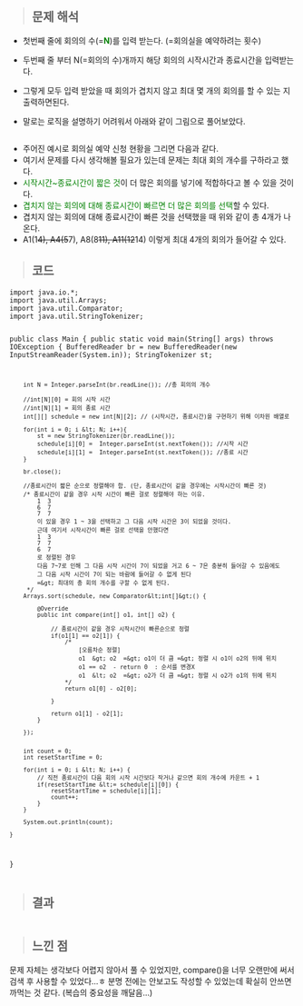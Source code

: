 <p><img alt="" src="https://velog.velcdn.com/images/gayeong39/post/4d0d6f24-e735-4819-a926-28d95806905d/image.png" /></p>
<blockquote>
<h2 id="문제-해석">문제 해석</h2>
</blockquote>
<ul>
<li><p>첫번째 줄에 회의의 수(=<span style="color: green;"><strong>N</strong></span>)를 입력 받는다. (=회의실을 예약하려는 횟수)</p>
</li>
<li><p>두번째 줄 부터 N(=회의의 수)개까지 해당 회의의 시작시간과 종료시간을 입력받는다. </p>
</li>
<li><p>그렇게 모두 입력 받았을 때 회의가 겹치지 않고 최대 몇 개의 회의를 할 수 있는 지 출력하면된다.</p>
</li>
<li><p>말로는 로직을 설명하기 어려워서 아래와 같이 그림으로 풀어보았다.</p>
</li>
</ul>
<p><img alt="" src="https://velog.velcdn.com/images/gayeong39/post/6b5854a2-9aad-4e34-b19a-628c74cee6e6/image.png" /></p>
<ul>
<li>주어진 예시로 회의실 예약 신청 현황을 그리면 다음과 같다.</li>
<li>여기서 문제를 다시 생각해볼 필요가 있는데 문제는 최대 회의 개수를 구하라고 했다. </li>
<li><span style="color: green;">시작시간~종료시간이 짧은 것</span>이 더 많은 회의를 넣기에 적합하다고 볼 수 있을 것이다.</li>
<li><span style="color: green;">겹치지 않는 회의에 대해 종료시간이 빠르면 더 많은 회의를 선택</span>할 수 있다.
<img alt="" src="https://velog.velcdn.com/images/gayeong39/post/f089ac7f-f767-4bc2-9a18-ea33a2c4e4e9/image.png" /></li>
<li>겹치지 않는 회의에 대해 종료시간이 빠른 것을 선택했을 때 위와 같이 총 4개가 나온다.</li>
<li>A1(1<del>4), A4(5</del>7), A8(8<del>11), A11(12</del>14) 이렇게 최대 4개의 회의가 들어갈 수 있다.</li>
</ul>
<blockquote>
<h2 id="코드">코드</h2>
</blockquote>
<pre><code class="language-java">import java.io.*;
import java.util.Arrays;
import java.util.Comparator;
import java.util.StringTokenizer;

public class Main {
    public static void main(String[] args) throws IOException {
        BufferedReader br = new BufferedReader(new InputStreamReader(System.in));
        StringTokenizer st;

        int N = Integer.parseInt(br.readLine()); //총 회의의 개수

        //int[N][0] = 회의 시작 시간
        //int[N][1] = 회의 종료 시간
        int[][] schedule = new int[N][2]; // (시작시간, 종료시간)을 구현하기 위해 이차원 배열로

        for(int i = 0; i &lt; N; i++){
            st = new StringTokenizer(br.readLine());
            schedule[i][0] =  Integer.parseInt(st.nextToken()); //시작 시간
            schedule[i][1] =  Integer.parseInt(st.nextToken()); //종료 시간
        }

        br.close();

        //종료시간이 짧은 순으로 정렬해야 함. (단, 종료시간이 같을 경우에는 시작시간이 빠른 것)
        /* 종료시간이 같을 경우 시작 시간이 빠른 걸로 정렬해야 하는 이유.
            1  3
            6  7
            7  7
            이 있을 경우 1 ~ 3을 선택하고 그 다음 시작 시간은 3이 되었을 것이다.
            근데 여기서 시작시간이 빠른 걸로 선택을 안했다면
            1  3
            7  7
            6  7
            로 정렬된 경우
            다음 7~7로 인해 그 다음 시작 시간이 7이 되었을 거고 6 ~ 7은 충분히 들어갈 수 있음에도
            그 다음 시작 시간이 7이 되는 바람에 들어갈 수 없게 된다
            =&gt; 최대의 총 회의 개수를 구할 수 없게 된다.
         */
        Arrays.sort(schedule, new Comparator&lt;int[]&gt;() {

            @Override
            public int compare(int[] o1, int[] o2) {

                // 종료시간이 같을 경우 시작시간이 빠른순으로 정렬
                if(o1[1] == o2[1]) {
                    /*
                        [오름차순 정렬]
                        o1  &gt; o2  =&gt; o1이 더 큼 =&gt; 정렬 시 o1이 o2의 뒤에 위치
                        o1 == o2  - return 0  : 순서를 변경X
                        o1  &lt; o2  =&gt; o2가 더 큼 =&gt; 정렬 시 o2가 o1의 뒤에 위치
                    */
                    return o1[0] - o2[0];

                }

                return o1[1] - o2[1];
            }

        });


        int count = 0;
        int resetStartTime = 0;

        for(int i = 0; i &lt; N; i++) {
            // 직전 종료시간이 다음 회의 시작 시간보다 작거나 같으면 회의 개수에 카운트 + 1
            if(resetStartTime &lt;= schedule[i][0]) {
                resetStartTime = schedule[i][1];
                count++;
            }
        }

        System.out.println(count);

    }
}</code></pre>
<blockquote>
<h2 id="결과">결과</h2>
</blockquote>
<p><img alt="" src="https://velog.velcdn.com/images/gayeong39/post/df6e7fc8-4d50-4fa9-9b44-2b5eb82b8aef/image.png" /></p>
<blockquote>
<h2 id="느낀-점">느낀 점</h2>
</blockquote>
<p>문제 자체는 생각보다 어렵지 않아서 풀 수 있었지만, compare()을 너무 오랜만에 써서 검색 후 사용할 수 있었다...ㅎ 분명 전에는 안보고도 작성할 수 있었는데 확실히 안쓰면 까먹는 것 같다. (복습의 중요성을 깨달음...)</p>